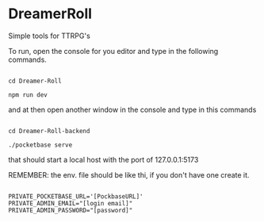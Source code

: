 # DreamerRoll
Simple tools for TTRPG's

To run, open the console for you editor and type in the following commands.

```

cd Dreamer-Roll

npm run dev

```

and at then open another window in the console and type in this commands

```

cd Dreamer-Roll-backend

./pocketbase serve

```

that should start a local host with the port of 127.0.0.1:5173

REMEMBER: the env. file should be like thi, if you don't have one create it.
```

PRIVATE_POCKETBASE_URL='[PockbaseURL]'
PRIVATE_ADMIN_EMAIL="[login email]"
PRIVATE_ADMIN_PASSWORD="[password]"

```
